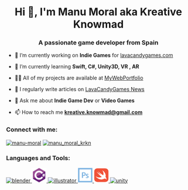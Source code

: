 <h1 align="center">Hi 👋, I'm Manu Moral aka Kreative Knowmad</h1>
<h3 align="center">A passionate game developer from Spain</h3>

- 🔭 I’m currently working on **Indie Games** for [lavacandygames.com](https://lavacandygames.com)

- 🌱 I’m currently learning **Swift, C#, Unity3D, VR , AR**

- 👨‍💻 All of my projects are available at [MyWebPortfolio](https://lavacandygames.com/manuel-moral)

- 📝 I regularly write articles on [LavaCandyGames News](https://lavacandygames.com/news)

- 💬 Ask me about **Indie Game Dev** or **Video Games**

- 📫 How to reach me **kreative.knowmad@gmail.com**

<h3 align="left">Connect with me:</h3>
<p align="left">
<a href="https://linkedin.com/in/manu-moral" target="blank"><img align="center" src="https://raw.githubusercontent.com/rahuldkjain/github-profile-readme-generator/master/src/images/icons/Social/linked-in-alt.svg" alt="manu-moral" height="30" width="40" /></a>
<a href="https://instagram.com/manu_moral_krkn" target="blank"><img align="center" src="https://raw.githubusercontent.com/rahuldkjain/github-profile-readme-generator/master/src/images/icons/Social/instagram.svg" alt="manu_moral_krkn" height="30" width="40" /></a>
</p>

<h3 align="left">Languages and Tools:</h3>
<p align="left"> <a href="https://www.blender.org/" target="_blank" rel="noreferrer"> <img src="https://download.blender.org/branding/community/blender_community_badge_white.svg" alt="blender" width="40" height="40"/> </a> <a href="https://www.w3schools.com/cs/" target="_blank" rel="noreferrer"> <img src="https://raw.githubusercontent.com/devicons/devicon/master/icons/csharp/csharp-original.svg" alt="csharp" width="40" height="40"/> </a> <a href="https://www.adobe.com/in/products/illustrator.html" target="_blank" rel="noreferrer"> <img src="https://www.vectorlogo.zone/logos/adobe_illustrator/adobe_illustrator-icon.svg" alt="illustrator" width="40" height="40"/> </a> <a href="https://www.photoshop.com/en" target="_blank" rel="noreferrer"> <img src="https://raw.githubusercontent.com/devicons/devicon/master/icons/photoshop/photoshop-line.svg" alt="photoshop" width="40" height="40"/> </a> <a href="https://developer.apple.com/swift/" target="_blank" rel="noreferrer"> <img src="https://raw.githubusercontent.com/devicons/devicon/master/icons/swift/swift-original.svg" alt="swift" width="40" height="40"/> </a> <a href="https://unity.com/" target="_blank" rel="noreferrer"> <img src="https://www.vectorlogo.zone/logos/unity3d/unity3d-icon.svg" alt="unity" width="40" height="40"/> </a> </p>
